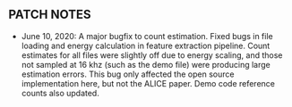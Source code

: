 PATCH NOTES
-------------------

- June 10, 2020: A major bugfix to count estimation. Fixed bugs in file loading and energy calculation in feature extraction pipeline. Count estimates for all files were slightly off due to energy scaling, and those not sampled at 16 khz (such as the demo file) were producing large estimation errors. This bug only affected the open source implementation here, but not the ALICE paper. Demo code reference counts also updated.
